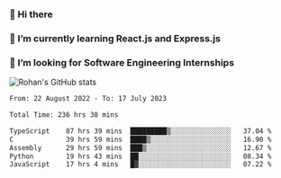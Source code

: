 ### 👋 Hi there 

<!--
**rohznmdev/rohznmdev** is a ✨ _special_ ✨ repository because its `README.md` (this file) appears on your GitHub profile.

Here are some ideas to get you started:

- 🔭 I’m currently working on ...
- 🌱 I’m currently learning Ruby and Ruby on Rails
- 👯 I’m looking to collaborate on ...
- 🤔 I’m looking for help with ...
- 💬 Ask me about ...
- 📫 How to reach me: ...
- 😄 Pronouns: ...
- ⚡ Fun fact: ...
-->
### 🌱 I’m currently learning React.js and Express.js
### 🤔 I’m looking for Software Engineering Internships
![Rohan's GitHub stats](https://github-readme-stats.vercel.app/api?username=rohznmdev&theme=dark&show_icons=true)

<!--START_SECTION:waka-->

```txt
From: 22 August 2022 - To: 17 July 2023

Total Time: 236 hrs 38 mins

TypeScript    87 hrs 39 mins  █████████▒░░░░░░░░░░░░░░░   37.04 %
C             39 hrs 59 mins  ████▒░░░░░░░░░░░░░░░░░░░░   16.90 %
Assembly      29 hrs 59 mins  ███▒░░░░░░░░░░░░░░░░░░░░░   12.67 %
Python        19 hrs 43 mins  ██░░░░░░░░░░░░░░░░░░░░░░░   08.34 %
JavaScript    17 hrs 4 mins   █▓░░░░░░░░░░░░░░░░░░░░░░░   07.22 %
```

<!--END_SECTION:waka-->
